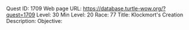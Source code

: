 Quest ID: 1709
Web page URL: https://database.turtle-wow.org/?quest=1709
Level: 30
Min Level: 20
Race: 77
Title: Klockmort's Creation
Description: 
Objective: 
